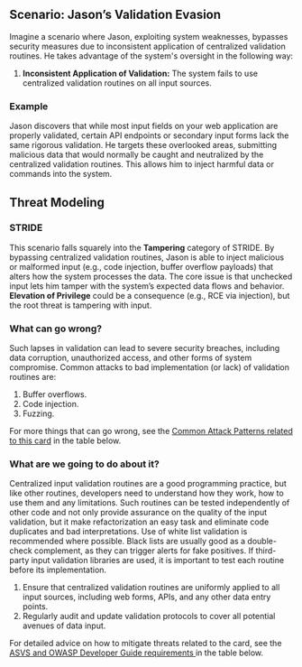 ## Scenario: Jason’s Validation Evasion

Imagine a scenario where Jason, exploiting system weaknesses, bypasses security measures due to inconsistent application of centralized validation routines. He takes advantage of the system's oversight in the following way:

1. **Inconsistent Application of Validation:** The system fails to use centralized validation routines on all input sources.

### Example

Jason discovers that while most input fields on your web application are properly validated, certain API endpoints or secondary input forms lack the same rigorous validation. He targets these overlooked areas, submitting malicious data that would normally be caught and neutralized by the centralized validation routines. This allows him to inject harmful data or commands into the system.

## Threat Modeling

### STRIDE

This scenario falls squarely into the **Tampering** category of STRIDE.
By bypassing centralized validation routines, Jason is able to inject malicious or malformed input (e.g., code injection, buffer overflow payloads) that alters how the system processes the data. The core issue is that unchecked input lets him tamper with the system’s expected data flows and behavior. **Elevation of Privilege** could be a consequence (e.g., RCE via injection), but the root threat is tampering with input.

### What can go wrong?

Such lapses in validation can lead to severe security breaches, including data corruption, unauthorized access, and other forms of system compromise. Common attacks to bad implementation (or lack) of validation routines are:

1. Buffer overflows.
2. Code injection.
3. Fuzzing.

For more things that can go wrong, see the [Common Attack Patterns related to this card](#mapping 'Common Attack Patterns related to this card [internal]') in the table below.

### What are we going to do about it?

Centralized input validation routines are a good programming practice, but like other routines, developers need to understand how they work, how to use them and any limitations. Such routines can be tested independently of other code and not only provide assurance on the quality of the input validation, but it make refactorization an easy task and eliminate code duplicates and bad interpretations. Use of white list validation is recommended where possible. Black lists are usually good as a double-check complement, as they can trigger alerts for fake positives. If third-party input validation libraries are used, it is important to test each routine before its implementation.

1. Ensure that centralized validation routines are uniformly applied to all input sources, including web forms, APIs, and any other data entry points.
2. Regularly audit and update validation protocols to cover all potential avenues of data input.

For detailed advice on how to mitigate threats related to the card, see the [ASVS and OWASP Developer Guide requirements ](#mapping 'ASVS and OWASP Developer Guide requirements [internal]') in the table below.
